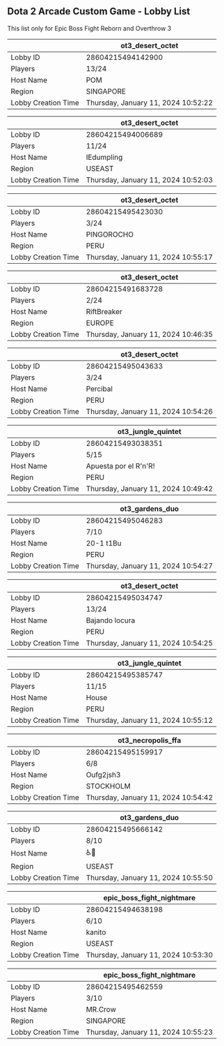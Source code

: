 ## Dota 2 Arcade Custom Game - Lobby List

This list only for Epic Boss Fight Reborn and Overthrow 3

|  | ot3_desert_octet |
| ------ | ------ |
| Lobby ID | 28604215494142900 |
| Players | 13/24 |
| Host Name | POM |
| Region | SINGAPORE |
| Lobby Creation Time | Thursday, January 11, 2024 10:52:22 |


|  | ot3_desert_octet |
| ------ | ------ |
| Lobby ID | 28604215494006689 |
| Players | 11/24 |
| Host Name | IEdumpling |
| Region | USEAST |
| Lobby Creation Time | Thursday, January 11, 2024 10:52:03 |


|  | ot3_desert_octet |
| ------ | ------ |
| Lobby ID | 28604215495423030 |
| Players | 3/24 |
| Host Name | PINGOROCHO |
| Region | PERU |
| Lobby Creation Time | Thursday, January 11, 2024 10:55:17 |


|  | ot3_desert_octet |
| ------ | ------ |
| Lobby ID | 28604215491683728 |
| Players | 2/24 |
| Host Name | RiftBreaker |
| Region | EUROPE |
| Lobby Creation Time | Thursday, January 11, 2024 10:46:35 |


|  | ot3_desert_octet |
| ------ | ------ |
| Lobby ID | 28604215495043633 |
| Players | 3/24 |
| Host Name | Percibal |
| Region | PERU |
| Lobby Creation Time | Thursday, January 11, 2024 10:54:26 |


|  | ot3_jungle_quintet |
| ------ | ------ |
| Lobby ID | 28604215493038351 |
| Players | 5/15 |
| Host Name | Apuesta por el R'n'R! |
| Region | PERU |
| Lobby Creation Time | Thursday, January 11, 2024 10:49:42 |


|  | ot3_gardens_duo |
| ------ | ------ |
| Lobby ID | 28604215495046283 |
| Players | 7/10 |
| Host Name | 20-1 t1Bu |
| Region | PERU |
| Lobby Creation Time | Thursday, January 11, 2024 10:54:27 |


|  | ot3_desert_octet |
| ------ | ------ |
| Lobby ID | 28604215495034747 |
| Players | 13/24 |
| Host Name | Bajando locura |
| Region | PERU |
| Lobby Creation Time | Thursday, January 11, 2024 10:54:25 |


|  | ot3_jungle_quintet |
| ------ | ------ |
| Lobby ID | 28604215495385747 |
| Players | 11/15 |
| Host Name | House |
| Region | PERU |
| Lobby Creation Time | Thursday, January 11, 2024 10:55:12 |


|  | ot3_necropolis_ffa |
| ------ | ------ |
| Lobby ID | 28604215495159917 |
| Players | 6/8 |
| Host Name | Oufg2jsh3 |
| Region | STOCKHOLM |
| Lobby Creation Time | Thursday, January 11, 2024 10:54:42 |


|  | ot3_gardens_duo |
| ------ | ------ |
| Lobby ID | 28604215495666142 |
| Players | 8/10 |
| Host Name | ♿🧠 |
| Region | USEAST |
| Lobby Creation Time | Thursday, January 11, 2024 10:55:50 |


|  | epic_boss_fight_nightmare |
| ------ | ------ |
| Lobby ID | 28604215494638198 |
| Players | 6/10 |
| Host Name | kanito |
| Region | USEAST |
| Lobby Creation Time | Thursday, January 11, 2024 10:53:30 |


|  | epic_boss_fight_nightmare |
| ------ | ------ |
| Lobby ID | 28604215495462559 |
| Players | 3/10 |
| Host Name | MR.Crow |
| Region | SINGAPORE |
| Lobby Creation Time | Thursday, January 11, 2024 10:55:23 |


